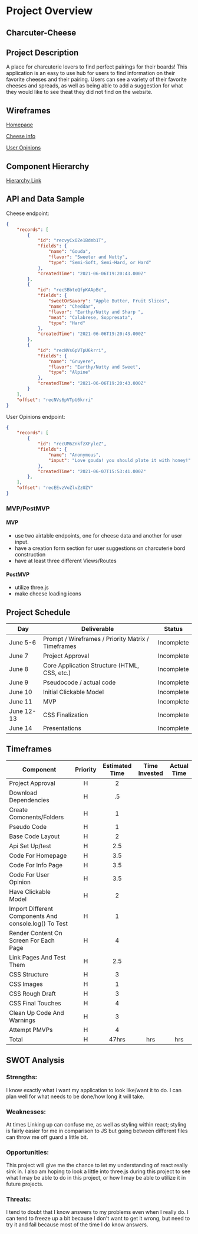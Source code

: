 

# Project Overview

## Charcuter-Cheese

## Project Description

A place for charcuterie lovers to find perfect pairings for their boards! This application is an easy to use hub for users to find information on their favorite cheeses and their pairing. Users can see a variety of their favorite cheeses and spreads, as well as being able to add a suggestion for what they would like to see theat they did not find on the website.

## Wireframes

[Homepage](https://wireframe.cc/3MkkDx)

[Cheese info](https://wireframe.cc/3aq4xn)

[User Opinions](https://wireframe.cc/O7GnRl)

## Component Hierarchy
[Hierarchy Link](https://whimsical.com/4QYvqQwrg3rCWefq4NB7FW) 

## API and Data Sample

Cheese endpoint:
```json
{
    "records": [
        {
            "id": "recvyCxOZe1Bdmb1T",
            "fields": {
                "name": "Gouda",
                "flavor": "Sweeter and Nutty",
                "type": "Semi-Soft, Semi-Hard, or Hard"
            },
            "createdTime": "2021-06-06T19:20:43.000Z"
        },
        {
            "id": "recSBbteQfpKAApBc",
            "fields": {
                "sweetOrSavory": "Apple Butter, Fruit Slices",
                "name": "Cheddar",
                "flavor": "Earthy/Nutty and Sharp ",
                "meat": "Calabrese, Soppresata",
                "type": "Hard"
            },
            "createdTime": "2021-06-06T19:20:43.000Z"
        },
        {
            "id": "recNVs6pVTpU6krri",
            "fields": {
                "name": "Gruyere",
                "flavor": "Earthy/Nutty and Sweet",
                "type": "Alpine"
            },
            "createdTime": "2021-06-06T19:20:43.000Z"
        }
    ],
    "offset": "recNVs6pVTpU6krri"
}
```

User Opinions endpoint:

```json
{
    "records": [
        {
            "id": "recUM6ZnkfzXFyleZ",
            "fields": {
                "name": "Anonymous",
                "input": "Love gouda! you should plate it with honey!"
            },
            "createdTime": "2021-06-07T15:53:41.000Z"
        },
    ],
    "offset": "recEEvzVoZlvZzUZY"
}
```

### MVP/PostMVP

#### MVP 
- use two airtable endpoints, one for cheese data and another for user input. 
- have a creation form section for user suggestions on charcuterie bord construction
- have at least three different Views/Routes

#### PostMVP  
- utilize three.js
- make cheese loading icons

## Project Schedule

|  Day | Deliverable | Status
|---|---| ---|
|June 5-6| Prompt / Wireframes / Priority Matrix / Timeframes | Incomplete
|June 7| Project Approval | Incomplete
|June 8| Core Application Structure (HTML, CSS, etc.) | Incomplete
|June 9| Pseudocode / actual code | Incomplete
|June 10| Initial Clickable Model  | Incomplete
|June 11| MVP | Incomplete
|June 12-13| CSS Finalization | Incomplete
|June 14| Presentations | Incomplete

## Timeframes

| Component | Priority | Estimated Time | Time Invested | Actual Time |
| --- | :---: |  :---: | :---: | :---: |
| Project Approval | H | 2 |  |  |
| Download Dependencies | H | .5 |  |  |
| Create Comonents/Folders | H | 1 |  |  |
| Pseudo Code | H | 1 |  |  |
| Base Code Layout | H | 2 |  |  |
| Api Set Up/test | H | 2.5 |  |  |
| Code For Homepage | H | 3.5 |  |  |
| Code For Info Page  | H | 3.5 |  |  |
| Code For User Opinion | H | 3.5 |  |  |
| Have Clickable Model | H | 2 |  |  |
| Import Different Components And console.log() To Test | H | 1 |  |  |
| Render Content On Screen For Each Page | H | 4 |  |  |
| Link Pages And Test Them | H | 2.5 |  |  |
| CSS Structure | H | 3 |  |  |
| CSS Images | H | 1 |  |  |
| CSS Rough Draft | H | 3 |  |  |
| CSS Final Touches | H | 4 |  |  |
| Clean Up Code And Warnings | H | 3 |  |  |
| Attempt PMVPs | H | 4 |  |  |
| Total | H | 47hrs| hrs | hrs |

## SWOT Analysis

### Strengths: 
I know exactly what i want my application to look like/want it to do. I can plan well for what needs to be done/how long it will take.

### Weaknesses: 
At times Linking up can confuse me, as well as styling within react; styling is fairly easier for me in comparison to JS but going between different files can throw me off guard a little bit.

### Opportunities: 
This project will give me the chance to let my understanding of react really sink in. I also am hoping to look a little into three.js during this project to see what I may be able to do in this project, or how I may be able to utilize it in future projects.

### Threats: 
I tend to doubt that I know answers to my problems even when I really do. I can tend to freeze up a bit because I don't want to get it wrong, but need to try it and fail because most of the time I do know answers.
